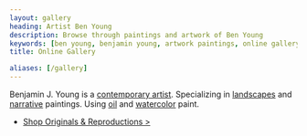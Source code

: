 ```yaml
---
layout: gallery
heading: Artist Ben Young
description: Browse through paintings and artwork of Ben Young
keywords: [ben young, benjamin young, artwork paintings, online gallery, browse art]
title: Online Gallery

aliases: [/gallery]
---
```


Benjamin J. Young is a [contemporary artist](/about). Specializing in [landscapes](/categories/landscape/) and [narrative](/categories/narrative/) paintings.
Using [oil](/mediums/oil/) and [watercolor](/mediums/watercolor/) paint.

* [Shop Originals &amp; Reproductions &gt;](/shop)